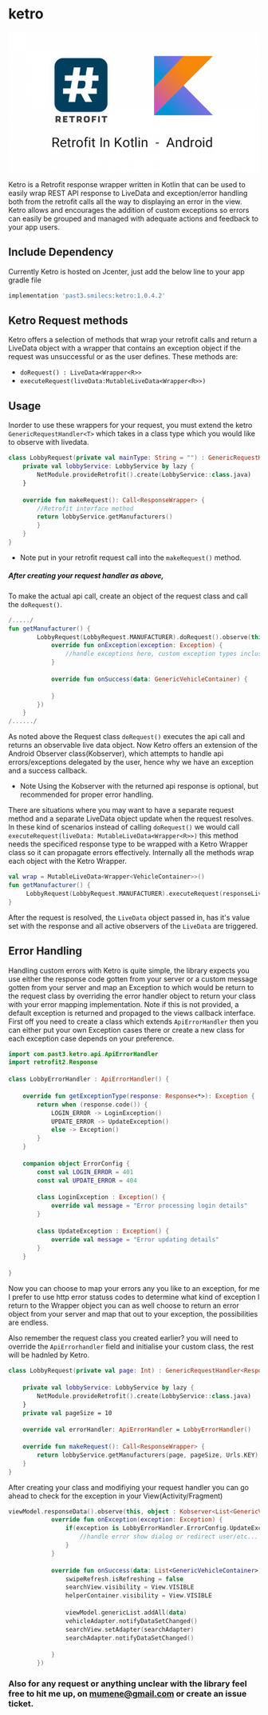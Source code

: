 # ketro

![Alt text](ketro.png?raw=true "Title")

Ketro is a Retrofit response wrapper written in Kotlin that can be used to easily wrap REST API response to LiveData and exception/error
handling both from the retrofit calls all the way to displaying an error in the view. Ketro allows and encourages the addition of custom exceptions
so errors can easily be grouped and managed with adequate actions and feedback to your app users.

## Include Dependency
Currently Ketro is hosted on Jcenter, just add the below line to your app gradle file
```groovy
implementation 'past3.smilecs:ketro:1.0.4.2'
```

## Ketro Request methods
Ketro offers a selection of methods that wrap your retrofit calls and return a LiveData object with a wrapper that contains an exception object if the request was unsuccessful or as the user defines.
These methods are:
- `doRequest() : LiveData<Wrapper<R>>`
- `executeRequest(liveData:MutableLiveData<Wrapper<R>>)`
## Usage
Inorder to use these wrappers for your request, you must extend the ketro `GenericRequestHandler<T>` which takes in a class type which you would like to observe with livedata.

```kotlin
class LobbyRequest(private val mainType: String = "") : GenericRequestHandler<ResponseWrapper>() {
    private val lobbyService: LobbyService by lazy {
        NetModule.provideRetrofit().create(LobbyService::class.java)
    }

    override fun makeRequest(): Call<ResponseWrapper> {
        //Retrofit interface method
        return lobbyService.getManufacturers()
        }
    }
} 
```
* Note put in your retrofit request call into the `makeRequest()` method.
##### After creating your request handler as above,
To make the actual api call, create an object of the request class and call the `doRequest()`.

```kotlin
/...../
fun getManufacturer() {
        LobbyRequest(LobbyRequest.MANUFACTURER).doRequest().observe(this, object : Kobserver<GenericVehicleContainer>() {
            override fun onException(exception: Exception) {
                //handle exceptions here, custom exception types inclusive
            }

            override fun onSuccess(data: GenericVehicleContainer) {
                
            }
        })
    }
/....../    
```
As noted above the Request class `doRequest()` executes the api call and returns an observable live data object. Now Ketro offers an extension of the Android Observer class(Kobserver), which attempts to handle api errors/exceptions delegated by the user, hence why we have an exception and a success callback.
* Note Using the Kobserver with the returned api response is optional, but recommended for proper error handling.

There are situations where you may want to have a separate request method and a separate LiveData object update when the request resolves. In these kind of scenarios
instead of calling `doRequest()` we would call `executeRequest(liveData: MutableLiveData<Wrapper<R>>)` this method needs the specificed response type to be wrapped with a Ketro Wrapper class so it can propagate errors effectively. Internally all the methods wrap each object with the Ketro Wrapper.

```kotlin
val wrap = MutableLiveData<Wrapper<VehicleContainer>>()
fun getManufacturer() {
     LobbyRequest(LobbyRequest.MANUFACTURER).executeRequest(responseLiveData)
}
```
After the request is resolved, the `LiveData` object passed in, has it's value set with the response and all active observers of the `LiveData` are triggered.

## Error Handling

Handling custom errors with Ketro is quite simple, the library expects you use either the response code gotten from your server or a custom message gotten from your server and map an Exception to which would be return to the request class by overriding the error handler object to return your class with your error mapping implementation.
Note if this is not provided, a default exception is returned and propaged to the views callback interface.
First off you need to create a class which extends `ApiErrorHandler` then you can either put your own Exception cases there or create a new class for each exception case depends on your preference.

```kotlin
import com.past3.ketro.api.ApiErrorHandler
import retrofit2.Response

class LobbyErrorHandler : ApiErrorHandler() {

    override fun getExceptionType(response: Response<*>): Exception {
        return when (response.code()) {
            LOGIN_ERROR -> LoginException()
            UPDATE_ERROR -> UpdateException()
            else -> Exception()
        }
    }

    companion object ErrorConfig {
        const val LOGIN_ERROR = 401
        const val UPDATE_ERROR = 404

        class LoginException : Exception() {
            override val message = "Error processing login details"
        }

        class UpdateException : Exception() {
            override val message = "Error updating details"
        }
    }

}
```
Now you can choose to map your errors any you like to an exception, for me I prefer to use http error statuss codes to determine what kind of exception I return to the Wrapper object you can as well choose to return an error object from your server and map that out to your exception, the possibilities are endless.

Also remember the request class you created earlier? you will need to override the `ApiErrorhandler` field and initialise your custom class, the rest will be hadnled by Ketro.

```kotlin
class LobbyRequest(private val page: Int) : GenericRequestHandler<ResponseWrapper>() {

    private val lobbyService: LobbyService by lazy {
        NetModule.provideRetrofit().create(LobbyService::class.java)
    }
    private val pageSize = 10

    override val errorHandler: ApiErrorHandler = LobbyErrorHandler()

    override fun makeRequest(): Call<ResponseWrapper> {
        return lobbyService.getManufacturers(page, pageSize, Urls.KEY)
    }
}
```


After creating your class and modifiying your request handler you can go ahead to check for the exception in your View(Activity/Fragment)
```kotlin
viewModel.responseData().observe(this, object : Kobserver<List<GenericVehicleContainer>>() {
            override fun onException(exception: Exception) {
                if(exception is LobbyErrorHandler.ErrorConfig.UpdateException){
                    //handle error show dialog or redirect user/etc...
                }
            }

            override fun onSuccess(data: List<GenericVehicleContainer>) {
                swipeRefresh.isRefreshing = false
                searchView.visibility = View.VISIBLE
                helperContainer.visibility = View.VISIBLE

                viewModel.genericList.addAll(data)
                vehicleAdapter.notifyDataSetChanged()
                searchView.setAdapter(searchAdapter)
                searchAdapter.notifyDataSetChanged()

            }
        })
```
### Also for any request or anything unclear with the library feel free to hit me up, on mumene@gmail.com or create an issue ticket.
